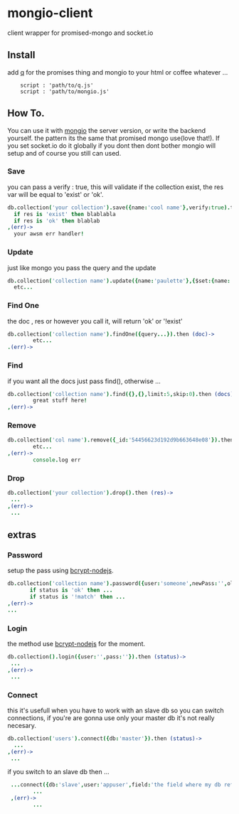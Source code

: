 # mongio-client
client wrapper for promised-mongo and socket.io
## Install

add [q](https://github.com/kriskowal/q) for the promises thing and mongio to your html or coffee whatever ...

        script : 'path/to/q.js'
        script : 'path/to/mongio.js'

## How To.
You can use it with [mongio](https://github.com/cjaburto/mongio) the server version, or write the backend yourself.
the pattern its the same that promised mongo use(love that!).
If you set socket.io do it globally if you dont then dont bother mongio will setup and of course you still can used.


### Save
you can pass a verify : true, this will validate if the collection exist, the res var will be equal to 'exist' or 'ok'.

``` coffee
db.collection('your collection').save({name:'cool name'},verify:true).then (res)->
  if res is 'exist' then blablabla
  if res is 'ok' then blablab
,(err)->
  your awsm err handler!
```

### Update
just like mongo you pass the query and the update

``` coffee
db.collection('collection name').update({name:'paulette'},{$set:{name:'new name'}}).then (res)->
  etc...
```

### Find One
the doc , res or however you call it, will return 'ok' or '!exist'
``` coffee
db.collection('collection name').findOne({query...}).then (doc)->
        etc...
.(err)->
```

### Find
if you want all the docs just pass find(), otherwise ...

``` coffee
db.collection('collection name').find({},{},limit:5,skip:0).then (docs)->
        great stuff here!
,(err)->
```

### Remove

``` coffee
db.collection('col name').remove({_id:'54456623d192d9b663648e08'}).then (res)->
        etc...
,(err)->
        console.log err
```
### Drop
``` coffee
db.collection('your collection').drop().then (res)->
 ...
,(err)->
 ...
 ```
 
 ## extras
 
 ### Password
 setup the pass using [bcrypt-nodejs](https://www.npmjs.com/package/bcrypt-nodejs).
 
 ``` coffee
 db.collection('collection name').password({user:'someone',newPass:'',oldPass:''}).then (status)->
        if status is 'ok' then ...
        if status is '!match' then ...
,(err)->
 ...
```
### Login
the method use [bcrypt-nodejs](https://www.npmjs.com/package/bcrypt-nodejs) for the moment.
``` coffee
db.collection().login({user:'',pass:''}).then (status)->
 ...
,(err)->
 ...
```

### Connect
this it's usefull when you have to work with an slave db so you can switch connections, if you're are gonna use only your master db it's not really necesary.

``` coffee
db.collection('users').connect({db:'master'}).then (status)->
  ...
,(err)->
 ...
```
if you switch to an slave db then ...

``` coffee
 ...connect({db:'slave',user:'appuser',field:'the field where my db reference is stored'}).then (status)->
        ...
 ,(err)->
        ...
```
